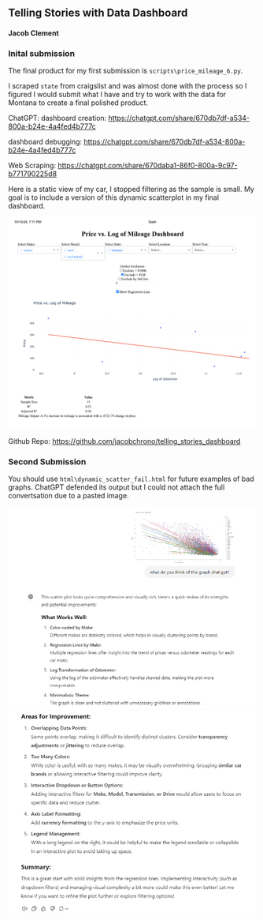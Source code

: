## Telling Stories with Data Dashboard
#### Jacob Clement

### Inital submission
The final product for my first submission is `scripts\price_mileage_6.py`.

I scraped `state` from craigslist and was almost done with the process so I figured I would submit what I have and try to work with the data for Montana to create a final polished product.

ChatGPT:
dashboard creation:
https://chatgpt.com/share/670db7df-a534-800a-b24e-4a4fed4b777c

dashboard debugging:
https://chatgpt.com/share/670db7df-a534-800a-b24e-4a4fed4b777c

Web Scraping:
https://chatgpt.com/share/670daba1-86f0-800a-9c97-b771790225d8

Here is a static view of my car, I stopped filtering as the sample is small. My goal is to include a version of this dynamic scatterplot in my final dashboard.

![example](assets\my_car.png)

Github Repo:
https://github.com/jacobchrono/telling_stories_dashboard

### Second Submission

You should use `html\dynamic_scatter_fail.html` for future examples of bad graphs. ChatGPT defended its output but I could not attach the full convertsation due to a pasted image.

![gpt1](assets\gpt1.png)
![gpt2](assets\gpt2.png)


